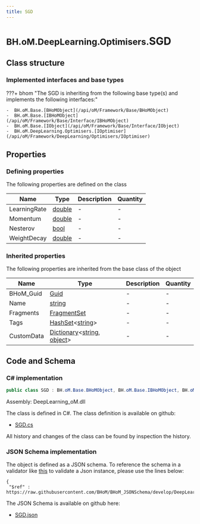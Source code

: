 ```yaml
---
title: SGD
---
```


# <small>BH.oM.DeepLearning.Optimisers.</small>**SGD**



## Class structure

### Implemented interfaces and base types

???+ bhom "The SGD is inheriting from the following base type(s) and implements the following interfaces:"

    -  BH.oM.Base.[BHoMObject](/api/oM/Framework/Base/BHoMObject)
    -  BH.oM.Base.[IBHoMObject](/api/oM/Framework/Base/Interface/IBHoMObject)
    -  BH.oM.Base.[IObject](/api/oM/Framework/Base/Interface/IObject)
    -  BH.oM.DeepLearning.Optimisers.[IOptimiser](/api/oM/Framework/DeepLearning/Optimisers/IOptimiser)


## Properties



### Defining properties

The following properties are defined on the class

| Name             | Type             | Description      | Quantity         |
|------------------|------------------|------------------|------------------|
| LearningRate | [double](https://learn.microsoft.com/en-us/dotnet/api/System.Double?view=netstandard-2.0) | - | - |
| Momentum | [double](https://learn.microsoft.com/en-us/dotnet/api/System.Double?view=netstandard-2.0) | - | - |
| Nesterov | [bool](https://learn.microsoft.com/en-us/dotnet/api/System.Boolean?view=netstandard-2.0) | - | - |
| WeightDecay | [double](https://learn.microsoft.com/en-us/dotnet/api/System.Double?view=netstandard-2.0) | - | - |


### Inherited properties
The following properties are inherited from the base class of the object

| Name             | Type             | Description      | Quantity         |
|------------------|------------------|------------------|------------------|
| BHoM_Guid | [Guid](https://learn.microsoft.com/en-us/dotnet/api/System.Guid?view=netstandard-2.0) | - | - |
| Name | [string](https://learn.microsoft.com/en-us/dotnet/api/System.String?view=netstandard-2.0) | - | - |
| Fragments | [FragmentSet](/api/oM/Framework/Base/FragmentSet) | - | - |
| Tags | [HashSet](https://learn.microsoft.com/en-us/dotnet/api/System.Collections.Generic.HashSet-1?view=netstandard-2.0)&lt;[string](https://learn.microsoft.com/en-us/dotnet/api/System.String?view=netstandard-2.0)&gt; | - | - |
| CustomData | [Dictionary](https://learn.microsoft.com/en-us/dotnet/api/System.Collections.Generic.Dictionary-2?view=netstandard-2.0)&lt;[string](https://learn.microsoft.com/en-us/dotnet/api/System.String?view=netstandard-2.0), [object](https://learn.microsoft.com/en-us/dotnet/api/System.Object?view=netstandard-2.0)&gt; | - | - |


## Code and Schema

### C# implementation

``` C# title="C#"
public class SGD : BH.oM.Base.BHoMObject, BH.oM.Base.IBHoMObject, BH.oM.Base.IObject, BH.oM.DeepLearning.Optimisers.IOptimiser
```

Assembly: DeepLearning_oM.dll

The class is defined in C#. The class definition is available on github:

- [SGD.cs](https://github.com/BHoM/BHoM/blob/develop/DeepLearning_oM/Optimisers\SGD.cs)

All history and changes of the class can be found by inspection the history.
### JSON Schema implementation

The object is defined as a JSON schema. To reference the schema in a validator like [this](https://www.jsonschemavalidator.net/) to validate a Json instance, please use the lines below:

``` { .json .copy .select } title="JSON Schema"
{
 "$ref" : https://raw.githubusercontent.com/BHoM/BHoM_JSONSchema/develop/DeepLearning_oM/Optimisers/SGD.json}
```

The JSON Schema is available on github here:

- [SGD.json](https://github.com/BHoM/BHoM_JSONSchema/blob/develop/DeepLearning_oM/Optimisers/SGD.json)
